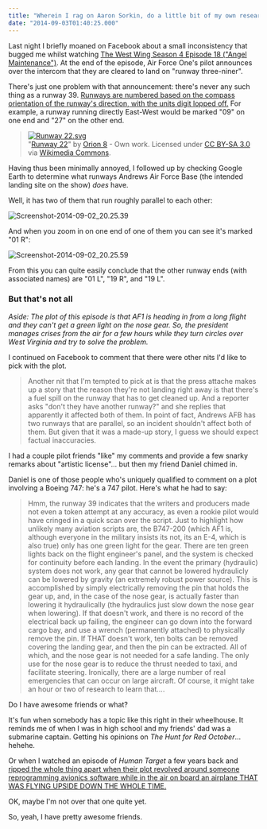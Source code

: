 ```yaml
---
title: "Wherein I rag on Aaron Sorkin, do a little bit of my own research, and brag on my completely awesome friends."
date: "2014-09-03T01:40:25.000"
---
```


Last night I briefly moaned on Facebook about a small inconsistency that bugged me whilst watching [The West Wing Season 4 Episode 18 ("Angel Maintenance")](http://westwingepguide.com/S4/Episodes/86_AM.html). At the end of the episode, Air Force One's pilot announces over the intercom that they are cleared to land on "runway three-niner".

There's just one problem with that announcement: there's never any such thing as a runway 39. [Runways are numbered based on the compass orientation of the runway's direction, with the units digit lopped off.](http://en.wikipedia.org/wiki/Runway) For example, a runway running directly East-West would be marked "09" on one end and "27" on the other end.

> [![Runway 22.svg](http://upload.wikimedia.org/wikipedia/commons/0/09/Runway_22.svg)](http://commons.wikimedia.org/wiki/File:Runway_22.svg#mediaviewer/File:Runway_22.svg)  
> "[Runway 22](http://commons.wikimedia.org/wiki/File:Runway_22.svg#mediaviewer/File:Runway_22.svg)" by [Orion 8](//commons.wikimedia.org/wiki/User:Orion_8 "User:Orion 8") - Own work. Licensed under [CC BY-SA 3.0](http://creativecommons.org/licenses/by-sa/3.0 "Creative Commons Attribution-Share Alike 3.0") via [Wikimedia Commons](//commons.wikimedia.org/wiki/).

Having thus been minimally annoyed, I followed up by checking Google Earth to determine what runways Andrews Air Force Base (the intended landing site on the show) _does_ have.

Well, it has two of them that run roughly parallel to each other:

![Screenshot-2014-09-02_20.25.39](http://chrishubbs.com/wordpress/wp-content/uploads/2014/09/Screenshot-2014-09-02_20.25.39.png)

And when you zoom in on one end of one of them you can see it's marked "01 R":

![Screenshot-2014-09-02_20.25.59](http://chrishubbs.com/wordpress/wp-content/uploads/2014/09/Screenshot-2014-09-02_20.25.59.png)

From this you can quite easily conclude that the other runway ends (with associated names) are "01 L", "19 R", and "19 L".

### But that's not all

_Aside: The plot of this episode is that AF1 is heading in from a long flight and they can't get a green light on the nose gear. So, the president manages crises from the air for a few hours while they turn circles over West Virginia and try to solve the problem._

I continued on Facebook to comment that there were other nits I'd like to pick with the plot.

> Another nit that I'm tempted to pick at is that the press attache makes up a story that the reason they're not landing right away is that there's a fuel spill on the runway that has to get cleaned up. And a reporter asks "don't they have another runway?" and she replies that apparently it affected both of them. In point of fact, Andrews AFB has two runways that are parallel, so an incident shouldn't affect both of them. But given that it was a made-up story, I guess we should expect factual inaccuracies.

I had a couple pilot friends "like" my comments and provide a few snarky remarks about "artistic license"... but then my friend Daniel chimed in.

Daniel is one of those people who's uniquely qualified to comment on a plot involving a Boeing 747: he's a 747 pilot. Here's what he had to say:

> Hmm, the runway 39 indicates that the writers and producers made not even a token attempt at any accuracy, as even a rookie pilot would have cringed in a quick scan over the script. Just to highlight how unlikely many aviation scripts are, the B747-200 (which AF1 is, although everyone in the military insists its not, its an E-4, which is also true) only has one green light for the gear. There are ten green lights back on the flight engineer's panel, and the system is checked for continuity before each landing. In the event the primary (hydraulic) system does not work, any gear that cannot be lowered hydraulicly can be lowered by gravity (an extremely robust power source). This is accomplished by simply electrically removing the pin that holds the gear up, and, in the case of the nose gear, is actually faster than lowering it hydraulically (the hydraulics just slow down the nose gear when lowering). If that doesn't work, and there is no record of the electrical back up failing, the engineer can go down into the forward cargo bay, and use a wrench (permanently attached) to physically remove the pin. If THAT doesn't work, ten bolts can be removed covering the landing gear, and then the pin can be extracted. All of which, and the nose gear is not needed for a safe landing. The only use for the nose gear is to reduce the thrust needed to taxi, and facilitate steering. Ironically, there are a large number of real emergencies that can occur on large aircraft. Of course, it might take an hour or two of research to learn that....

Do I have awesome friends or what?

It's fun when somebody has a topic like this right in their wheelhouse. It reminds me of when I was in high school and my friends' dad was a submarine captain. Getting his opinions on _The Hunt for Red October_... hehehe.

Or when I watched an episode of _Human Target_ a few years back and [ripped the whole thing apart when their plot revolved around someone reprogramming avionics software while in the air on board an airplane THAT WAS FLYING UPSIDE DOWN THE WHOLE TIME.](http://chrishubbs.com/2010/01/22/sometimes-knowing-too-much-is-a-bad-thing/)

OK, maybe I'm not over that one quite yet.

So, yeah, I have pretty awesome friends.

